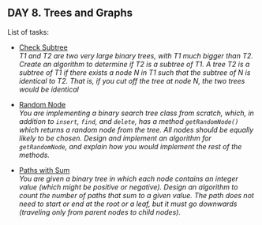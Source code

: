 ## DAY 8. Trees and Graphs

List of tasks:

- [Check Subtree](https://github.com/yankouskia/cracking-interview/tree/master/DAY%208/CheckSubtree.java)  
  *T1 and T2 are two very large binary trees, with T1 much bigger than T2. Create an algorithm to determine if T2 is a subtree of T1. A tree T2 is a subtree of T1 if there exists a node N in T1 such that the subtree of N is identical to T2. That is, if you cut off the tree at node N, the two trees would be identical*  

- [Random Node](https://github.com/yankouskia/cracking-interview/tree/master/DAY%208/RandomNode.java)  
  *You are implementing a binary search tree class from scratch, which, in addition to `insert`, `find`, and `delete`, has a method `getRandomNode()` which returns a random node from the tree. All nodes should be equally likely to be chosen. Design and implement an algorithm for `getRandomNode`, and explain how you would implement the rest of the methods.*  

- [Paths with Sum](https://github.com/yankouskia/cracking-interview/tree/master/DAY%208/PathsWithSum.java)  
  *You are given a binary tree in which each node contains an integer value (which might be positive or negative). Design an algorithm to count the number of paths that sum to a given value. The path does not need to start or end at the root or a leaf, but it must go downwards (traveling only from parent nodes to child nodes).*  
